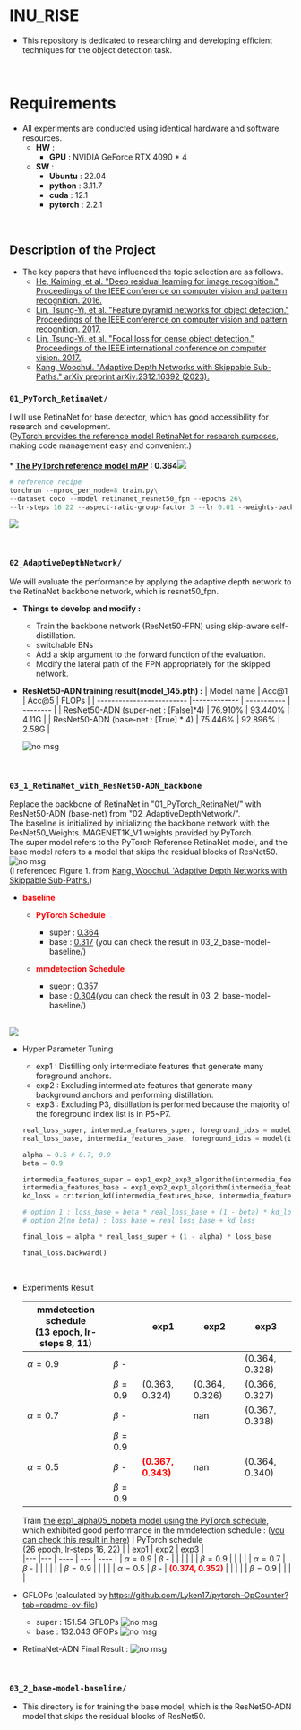 # INU_RISE

* This repository is dedicated to researching and developing efficient techniques for the object detection task.

</br>

# Requirements

* All experiments are conducted using identical hardware and software resources.
   * **HW** : 
     * **GPU** : NVIDIA GeForce RTX 4090 * 4
   * **SW** :
      * **Ubuntu** : 22.04
      * **python** : 3.11.7
      * **cuda** : 12.1
      * **pytorch** : 2.2.1

</br>

## Description of the Project
- The key papers that have influenced the topic selection are as follows.
   * [He, Kaiming, et al. "Deep residual learning for image recognition." Proceedings of the IEEE conference on computer vision and pattern recognition. 2016.](https://arxiv.org/abs/1512.03385)
   * [Lin, Tsung-Yi, et al. "Feature pyramid networks for object detection." Proceedings of the IEEE conference on computer vision and pattern recognition. 2017.](https://arxiv.org/abs/1612.03144)
   * [Lin, Tsung-Yi, et al. "Focal loss for dense object detection." Proceedings of the IEEE international conference on computer vision. 2017.](https://arxiv.org/abs/1708.02002)
   * [Kang, Woochul. "Adaptive Depth Networks with Skippable Sub-Paths." arXiv preprint arXiv:2312.16392 (2023).](https://arxiv.org/abs/2312.16392)


### `01_PyTorch_RetinaNet/` 
I will use RetinaNet for base detector, which has good accessibility for research and development.
</br>([PyTorch provides the reference model RetinaNet for research purposes](https://github.com/pytorch/vision/blob/main/torchvision/models/detection/retinanet.py), making code management easy and convenient.)
</br></br>* **[The PyTorch reference model mAP](https://pytorch.org/vision/main/models/generated/torchvision.models.detection.retinanet_resnet50_fpn.html#torchvision.models.detection.retinanet_resnet50_fpn) : 0.364**![](./images/PyTorch_RetinaNet_ResNet50_FPN_Weightsimage.png)
``` python
# reference recipe
torchrun --nproc_per_node=8 train.py\
--dataset coco --model retinanet_resnet50_fpn --epochs 26\
--lr-steps 16 22 --aspect-ratio-group-factor 3 --lr 0.01 --weights-backbone ResNet50_Weights.IMAGENET1K_V1
``` 
![](./images/RetinaNet_PyTorch_Reference_Result.png)

</br>

### `02_AdaptiveDepthNetwork/`
We will evaluate the performance by applying the adaptive depth network to the RetinaNet backbone network, which is resnet50_fpn.
   * **Things to develop and modify :**
     * Train the backbone network (ResNet50-FPN) using skip-aware self-distillation.
     * switchable BNs
     * Add a skip argument to the forward function of the evaluation.
     * Modify the lateral path of the FPN appropriately for the skipped network.
   * **ResNet50-ADN training result(model_145.pth) :** 
      | Model name                | Acc@1  | Acc@5 |  FLOPs   |
      | ------------------------- |------------- | ----------- | -------- |
      | ResNet50-ADN (super-net : [False]*4) |     76.910%   |   93.440%     |   4.11G  |
      | ResNet50-ADN (base-net : [True] * 4)   |     75.446%   |   92.896%     |   2.58G  |
      
      ![no msg](./images/ADN_ImageNet_Result.png)


</br>

### `03_1_RetinaNet_with_ResNet50-ADN_backbone`
Replace the backbone of RetinaNet in "01_PyTorch_RetinaNet/" with ResNet50-ADN (base-net) from "02_AdaptiveDepthNetwork/".
</br>The baseline is initialized by initializing the backbone network with the ResNet50_Weights.IMAGENET1K_V1 weights provided by PyTorch. 
</br>The super model refers to the PyTorch Reference RetinaNet model, and the base model refers to a model that skips the residual blocks of ResNet50.
![no msg](./images/ADN.png)
</br>(I referenced Figure 1. from [Kang, Woochul. 'Adaptive Depth Networks with Skippable Sub-Paths.](https://arxiv.org/abs/2312.16392))

* <span style="color:red">**baseline**</span>
   - <span style="color:red">**PyTorch Schedule**</span> 
      * super : [0.364](https://github.com/LeeHyungSeop/INU_RISE/blob/main/01_PyTorch_RetinaNet/logs/pytorch_recipe_model_25.txt)
      * base : [0.317](https://github.com/LeeHyungSeop/INU_RISE/blob/main/03_2_base-model-baseline/logs/base_model_pytorch_baseline_torchWeight.txt) (you can check the result in 03_2_base-model-baseline/)
   - <span style="color:red">**mmdetection Schedule**</span> 
      * suepr : [0.357](https://github.com/LeeHyungSeop/INU_RISE/blob/main/03_1_RetinaNet_with_ResNet50-ADN_backbone/logs/super_model_mmdetection_baseline_torchWeight_test.txt)
      * base : [0.304](https://github.com/LeeHyungSeop/INU_RISE/blob/main/03_2_base-model-baseline/logs/base_model_mmdetection_baseline_torchWeight.txt)(you can check the result in 03_2_base-model-baseline/)
      
      </br>


![](./images/foreground_idx_list.png)
* Hyper Parameter Tuning
  * exp1 : Distilling only intermediate features that generate many foreground anchors.
  * exp2 : Excluding intermediate features that generate many background anchors and performing distillation.
  * exp3 : Excluding P3, distillation is performed because the majority of the foreground index list is in P5~P7.
  

   ``` python
   real_loss_super, intermedia_features_super, foreground_idxs = model(images, targets, skip=[False, False, False, False])
   real_loss_base, intermedia_features_base, foreground_idxs = model(images, targets, skip=[True, True, True, True])

   alpha = 0.5 # 0.7, 0.9
   beta = 0.9
   
   intermedia_features_super = exp1_exp2_exp3_algorithm(intermedia_features_super, foreground_idx_list)
   intermedia_features_base = exp1_exp2_exp3_algorithm(intermedia_features_base, foreground_idxs)
   kd_loss = criterion_kd(intermedia_features_base, intermedia_features_super)
   
   # option 1 : loss_base = beta * real_loss_base + (1 - beta) * kd_loss
   # option 2(no beta) : loss_base = real_loss_base + kd_loss

   final_loss = alpha * real_loss_super + (1 - alpha) * loss_base

   final_loss.backward()
   ```
   </br>

* Experiments Result

   |         mmdetection schedule</br>(13 epoch, lr-steps 8, 11)      |             | exp1           | exp2           | exp3 |  
   |---            |---          | ----           | ---            | ---- |
   | $\alpha=0.9$  | $\beta$ -   |                |                | (0.364, 0.328) | 
   |               | $\beta=0.9$ | (0.363, 0.324) | (0.364, 0.326) | (0.366, 0.327) |
   | $\alpha=0.7$  | $\beta$ -   |                | nan            | (0.367, 0.338) | 
   |               | $\beta=0.9$ |                |                |                |
   | $\alpha=0.5$  | $\beta$ -   | **<span style="color:red">(0.367, 0.343)</span>** | nan            | (0.364, 0.340) | 
   |               | $\beta=0.9$ |                |                |                |

   Train <u>the exp1_alpha05_nobeta model using the PyTorch schedule</u>, which exhibited good performance in the mmdetection schedule : 
([you can check this result in here](https://github.com/LeeHyungSeop/RetinaNet-ADN/blob/main/03_1_RetinaNet_with_ResNet50-ADN_backbone/logs/exp1_goodF_alpha05_noBeta_model_23_test.txt))
   |         PyTorch schedule</br>(26 epoch, lr-steps 16, 22)      |             | exp1           | exp2           | exp3 |  
   |---            |---          | ----           | ---            | ---- |
   | $\alpha=0.9$  | $\beta$ -   |                |                |  | 
   |               | $\beta=0.9$ |  |  |  |
   | $\alpha=0.7$  | $\beta$ -   |                |             |  | 
   |               | $\beta=0.9$ |                |                |                |
   | $\alpha=0.5$  | $\beta$ -   | **<span style="color:red">(0.374, 0.352)</span>** |             |  | 
   |               | $\beta=0.9$ |                |                |                |
* GFLOPs (calculated by https://github.com/Lyken17/pytorch-OpCounter?tab=readme-ov-file)
   * super : 151.54 GFLOPs
   ![no msg](./images/super_GLOPs.png)
   * base : 132.043 GFOPs
   ![no msg](./images/base_GFLOPs.png)

* RetinaNet-ADN Final Result : ![no msg](./images/final_result.png)

</br>

### `03_2_base-model-baseline/`

* This directory is for training the base model, which is the ResNet50-ADN model that skips the residual blocks of ResNet50.
